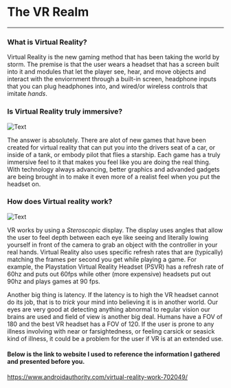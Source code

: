 # The VR Realm

---

### What is Virtual Reality?

Virtual Reality is the new gaming method that has been taking the world by storm. The premise is that the user wears a headset that has a
screen built into it and modules that let the player see, hear, and move objects and interact with the enviornment through a built-in
screen, headphone inputs that you can plug headphones into, and wired/or wireless controls that imitate *hands*.

### Is Virtual Reality truly immersive?

![Text](https://roadtovrlive-5ea0.kxcdn.com/wp-content/uploads/2016/06/aim-psvr-move.jpg)

The answer is absolutely. There are alot of new games that have been created for virtual reality that can put you into the drivers seat of
a car, or inside of a tank, or embody pilot that flies a starship. Each game has a truly immersive feel to it that makes you feel like you
are doing the real thing. With technology always advancing, better graphics and advanded gadgets are being brought in to make it even more
of a realist feel when you put the headset on. 

### How does Virtual reality work?

![Text](https://cdn.vox-cdn.com/thumbor/UPG9pUS51DVW6srumLCk1kFomwA=/0x0:1920x1080/1200x675/filters:focal(807x387:1113x693)/cdn.vox-cdn.com/uploads/chorus_image/image/57986491/DOOM_VFR_6_1506342079.0.jpg)

VR works by using a *Steroscopic* display. The display uses angles that allow the user to feel depth between each eye like seeing and
literally lowing yourself in front of the camera to grab an object with the controller in your real hands. Virtual Reality also uses
specific refresh rates that are (typically) matching the frames per second you get while playing a game. For example, the Playstation
Virtual Reality Headset (PSVR) has a refresh rate of 60hz and puts out 60fps while other (more expensive) headsets put out 90hz and plays
games at 90 fps.
  
Another big thing is latency. If the latency is to high the VR headset cannot do its job, that is to *trick* your mind into believing
it is in another world. Our eyes are very good at detecting anything abnormal to regular vision our brains are used and field of view
is another big deal. Humans have a FOV of 180 and the best VR headset has a FOV of 120. If the user is prone to any illness involving with
near or farsightedness, or feeling carsick or seasick kind of illness, it could be a problem for the user if VR is at an extended use.
  
#### Below is the link to website I used to reference the information I gathered and presented before you.
https://www.androidauthority.com/virtual-reality-work-702049/
